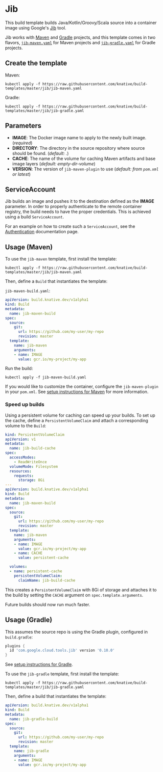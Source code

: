 # Jib

This build template builds Java/Kotlin/Groovy/Scala source into a container image using Google's [Jib](https://github.com/GoogleContainerTools/jib) tool.

Jib works with [Maven](https://github.com/GoogleContainerTools/jib/tree/master/jib-maven-plugin) and [Gradle](https://github.com/GoogleContainerTools/jib/tree/master/jib-gradle-plugin) projects, and this template comes in two flavors, [`jib-maven.yaml`](./jib-maven.yaml) for Maven projects and [`jib-gradle.yaml`](./jib-gradle.yaml) for Gradle projects.

## Create the template

Maven:

```shell
kubectl apply -f https://raw.githubusercontent.com/knative/build-templates/master/jib/jib-maven.yaml
```

Gradle:

```shell
kubectl apply -f https://raw.githubusercontent.com/knative/build-templates/master/jib/jib-gradle.yaml
```

## Parameters

- **IMAGE**: The Docker image name to apply to the newly built image. (*required*)
- **DIRECTORY**: The directory in the source repository where source should be found. (*default: .*)
- **CACHE**: The name of the volume for caching Maven artifacts and base image layers (*default: empty-dir-volume*)
- **VERSION**: The version of `jib-maven-plugin` to use (*default: from `pom.xml` or latest*)

## ServiceAccount

Jib builds an image and pushes it to the destination defined as the **IMAGE** parameter. In order to properly authenticate to the remote container registry, the build needs to have the proper credentials. This is achieved using a build `ServiceAccount`.

For an example on how to create such a `ServiceAccount`, see the [Authentication](https://github.com/knative/docs/blob/master/build/auth.md#basic-authentication-docker) documentation page.

## Usage (Maven)

To use the `jib-maven` template, first install the template:

```shell
kubectl apply -f https://raw.githubusercontent.com/knative/build-templates/master/jib/jib-maven.yaml
```

Then, define a `Build` that instantiates the template:

`jib-maven-build.yaml`:
```yaml
apiVersion: build.knative.dev/v1alpha1
kind: Build
metadata:
  name: jib-maven-build
spec:
  source:
    git:
      url: https://github.com/my-user/my-repo
      revision: master
  template:
    name: jib-maven
    arguments:
    - name: IMAGE
      value: gcr.io/my-project/my-app
```

Run the build:

```shell
kubectl apply -f jib-maven-build.yaml
```

If you would like to customize the container, configure the `jib-maven-plugin` in your `pom.xml`. 
See [setup instructions for Maven](https://github.com/GoogleContainerTools/jib/tree/master/jib-maven-plugin#setup) for more information.

### Speed up builds

Using a persistent volume for caching can speed up your builds. To set up the cache, define a `PersistentVolumeClaim` and attach a corresponding volume to the `Build`:

```yaml
kind: PersistentVolumeClaim
apiVersion: v1
metadata:
  name: jib-build-cache
spec:
  accessModes:
    - ReadWriteOnce
  volumeMode: Filesystem
  resources:
    requests:
      storage: 8Gi
---
apiVersion: build.knative.dev/v1alpha1
kind: Build
metadata:
  name: jib-maven-build
spec:
  source:
    git:
      url: https://github.com/my-user/my-repo
      revision: master
  template:
    name: jib-maven
    arguments:
    - name: IMAGE
      value: gcr.io/my-project/my-app
    - name: CACHE
      value: persistent-cache

  volumes:
  - name: persistent-cache
    persistentVolumeClaim:
      claimName: jib-build-cache
```

This creates a `PersistentVolumeClaim` with 8Gi of storage and attaches it to the build by setting the `CACHE` argument on `spec.template.arguments`.

Future builds should now run much faster.

## Usage (Gradle)

This assumes the source repo is using the Gradle plugin, configured in
`build.gradle`:

```groovy
plugins {
  id 'com.google.cloud.tools.jib' version '0.10.0'
}
```

See [setup instructions for
Gradle](https://github.com/GoogleContainerTools/jib/tree/master/jib-gradle-plugin#setup).

To use the `jib-gradle` template, first install the template:

```shell
kubectl apply -f https://raw.githubusercontent.com/knative/build-templates/master/jib/jib-gradle.yaml
```

Then, define a build that instantiates the template:

```yaml
apiVersion: build.knative.dev/v1alpha1
kind: Build
metadata:
  name: jib-gradle-build
spec:
  source:
    git:
      url: https://github.com/my-user/my-repo
      revision: master
  template:
    name: jib-gradle
    arguments:
    - name: IMAGE
      value: gcr.io/my-project/my-app
```
